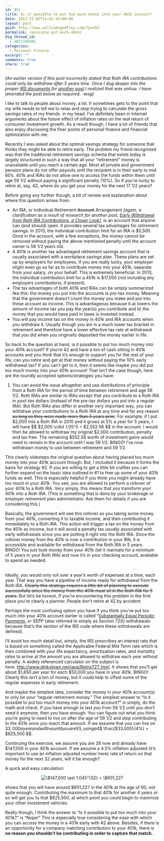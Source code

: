 ```yaml
---
id: 452
title: Is it possible to put too much money into your 401k account?
date: 2013-11-02T14:01:41+00:00
layout: post
guid: http://www.williamsgodfrey.com/?p=452
permalink: /possible-put-much-401k/
dsq_thread_id:
  - 2021358301
categories:
  - Personal Finance
excerpt: ""
comments: true
share: true
---
```


_[An earlier version if this post incorrectly stated that Roth IRA contributions could only be withdraw after 5 years time. Once I dug deeper into the proper [IRS documents](http://www.irs.gov/pub/irs-pdf/f8606.pdf) for [another post](/using-roth-ira-emergency-fund/) I realized that was untrue. I have amended the post below as required. -wsg]_

I like to talk to people about money, a lot. It sometimes gets to the point that my wife needs to tell me to relax and stop trying to calculate the gross savings rates of my friends &nbsp;in my head. I&#8217;ve definitely been in internet arguments about the future effect of inflation rates on the real return of consumer investment growth. As a result though, I have a lot of friends that also enjoy discussing the finer points of personal finance and financial optimization with me.

Recently I was asked about the optimal savings strategy for someone that thinks they might be able to retire early. The problem my friend recognized was that the traditional retirement savings schema that exists today is largely structured in such a way that all your &#8220;retirement&#8221; money is unavailable until you reach a certain age. Most all private and government pension plans do not offer payouts until the recipient is in their early to mid 60&#8217;s. 401k and IRAs do not allow one to access the funds within them until age 59 1/2 without paying a significant penalty (10%). So if you&#8217;re lucky to retire at, say, 42, where do you get your money for the next 17 1/2 years?


Before going any further though, a bit of review and explanation about where this question arises from:

  * An IRA, or Individual Retirement <strike>Account</strike> Arrangement _[again, a clarification as a result of research for another post, [Early Withdrawal from Roth IRA Contributions, a Closer Look](http://www.williamsgodfrey.com/early-withdrawal-from-roth-ira/)]_, is an account that anyone can (and should) open. It provides several tax advantages for retirement savings. In 2013, the individual contribution limit for an IRA is $5,500. Once in the account, with a few exceptions, the money cannot be removed without paying the above mentioned penalty until the account owner is 59 1/2 years old.
  * A 401k is another tax advantaged retirement savings account that is usually associated with a workplace savings plan. These plans are set up by employers for employees. If you are really lucky, your employer might even go so far as to contribute money into your 401k, separate from your salary, on your behalf. This is extremely beneficial. In 2013, the individual contribution limit for a 401k is $17,500 (not including any employers contributions, if present).
  * The tax advantages of both 401k and IRAs can be&nbsp;_simply_ summarized like this: the money you put into the accounts is pre-tax money. Meaning that the government doesn&#8217;t count the money you make and put into these account as income. This is advantageous because it a) lowers the amount of income tax you pay the year(s) you contribute and b) the money that you would have paid in taxes is invested instead.
  * You will pay income tax on the money in 401k and IRA accounts when you withdraw it. Usually though you are in a much lower tax bracket in retirement and therefore have a lower effective tax rate at withdrawal that you did when you originally deposited the money earlier in life.

So back to the question at hand, is it possible to put too much money into your 401k account?&nbsp;If you&#8217;re 42 and have a ton of cash sitting in 401k accounts and you think that it&#8217;s enough to support you for the rest of your life, can you retire and get at that money without paying the 10% early withdrawal tax? If you can&#8217;t get to it, then it seems like maybe you did put too much money into your 401k account! That isn&#8217;t the case though, here are the roundly accepted options/strategies you have:

1. You can avoid the issue altogether and use distributions of principle from a Roth IRA for the period of time between retirement and age 59 1/2. Roth IRAs are similar to IRAs except that you contribute to a Roth IRA in&nbsp;_post-tax_ dollars (instead of the pre-tax dollars you put into a regular IRA). But Roth IRAs also differ in another very important way, you can withdraw your contributions to a Roth IRA at any time and for any reason <strike>as long as they were made more than 5 years prior</strike>. For example, if I put $2,000 into a Roth IRA in 2010 and it grows at 5% a year for 5 years, I will have $$ $2,000 \cdot 1.05^5 = $2,552.56 $$ in the account. I would then be allowed to withdraw my original $2,000 contribution, penalty and tax free. The remaining $552.56 worth of investment gains would need to remain in the account until I was 59 1/2. BINGO! I&#8217;ve now withdrawn money to use between retirement and 59 1/2.  

This clearly sidesteps the original question about having placed too much money into your 401k account though. But, I included it because it forms the basis for strategy #2. If you are willing to get a little bit craftier you can further expand on the basic idea outlined in #1 to free up some of your 401k funds as well. This is especially helpful if you think you might already have too much in your 401k. You see, you are allowed to perform a rollover of your 401k to a Roth IRA. Very simply, this means that you transform your 401k into a Roth IRA. (This is something that is done by your brokerage or employer retirement plan administrator. Ask them for details if you are considering this.)


Basically, the government will see this rollover as you taking some money from your 401k, converting it to taxable income, and then contributing it immediately to a Roth IRA. This action will trigger a tax on the money from the 401k as income, but it will avoid a penalty tax usually associated with early withdrawals since you are putting it right into the Roth IRA. Since the rollover money from the 401k is now a contribution in your IRA, it is accessible and available for withdrawal from the Roth IRA in 5 years. BINGO! You just took money from your 401k (let it marinate for a minimum of 5 years in your Roth IRA) and now it&#8217;s in your checking account, available to spend as needed.</br></br>

Ideally, you would only roll over a year&#8217;s worth of expenses at a time, each year. That way you have a pipeline of income ready for withdrawal from the Roth IRA. <strike>Clearly this strategy requires a little bit of planning to execute successfully since the money from the 401k must sit in the Roth IRA for 5 years.</strike> But let&#8217;s be honest, if you&#8217;re encountering this problem in the first place you&#8217;re clearly a planner. People don&#8217;t retire at 42 by accident.

Perhaps the most confusing option you have if you think you&#8217;ve put too much into your 401k account earlier is called &#8220;[Substantially Equal Periodic Payments](http://en.wikipedia.org/wiki/Substantially_equal_periodic_payments), or SEPP (also referred to simply as Section 72(t) withdrawals because that&#8217;s the section of the IRS code where these withdrawals are defined).

I&#8217;ll avoid too much detail but, simply, the IRS prescribes an interest rate that is based on something called the&nbsp;Applicable Federal Mid Term rate which is then combined with your life expectancy, amortization rates, and mortality rates to arrive at the amount you are allowed to withdraw each year without penalty. A widely referenced calculator on the subject is here:&nbsp;<http://www.dinkytown.net/java/Retire72T.html>.&nbsp;It shows that you&#8217;ll get about $1,650 per year for each $50,000 you have in your 401k. BINGO! Clearly this isn&#8217;t a ton of money, but it could help to offset some of the regular expenses in early retirement.

And maybe the simplest idea, consider the money in your 401k account(s) to only be your &#8220;regular retirement money.&#8221; The simplest answer to &#8220;Is it possible to put too much money into your 401k account?&#8221; is simply, do the math and check. If you have enough to last you from 59 1/2 until you don&#8217;t need it anymore, then you have enough. You can figure out what you think you&#8217;re going to need to live on after the age of 59 1/2 and stop contributing to the 401k once you reach that amount. If we assume that you can live on $33,000 a year and will live until you are 93, using a 4% withdrawal rate, you&#8217;ll need:$$ \frac{$33,000}{4%} = $825,500 $$. 

Continuing the exercise, we assume you are 28 now and already have $147,000 in your 401k account. If we assume a 4.5% inflation adjusted (it&#8217;s important to use an inflation adjusted number here) rate of return on that money for the next 32 years, will it be enough?

A quick and easy calculation:

<div align="center">
  <img src="//s0.wp.com/latex.php?latex=%5C%24147%2C000+%5Cast+1.045%5E%7B32%7D+%3D+%5C%24601%2C227&#038;bg=ffffff&#038;fg=000&#038;s=1" alt="&#92;$147,000 &#92;ast 1.045^{32} = &#92;$601,227" title="&#92;$147,000 &#92;ast 1.045^{32} = &#92;$601,227" class="latex" />
</div>

shows that you will have around&nbsp;$601,227 in the 401k at the age of 60, not quite enough. Contributing the maximum to that 401k for another 4 years or so will get you to that $825,500, at which point you could begin to maximize your other investment vehicles.

Really though, I think the answer to&nbsp;&#8220;Is it possible to put too much into your 401k?&#8221; is &#8220;Nope!&#8221; This is especially true considering the ease with which you can access the money in a 401k early with #2 above. Besides, if there is an opportunity for a company matching contribution to your 401k, there is **no reason you shouldn&#8217;t be contributing in order to capture that match.**
